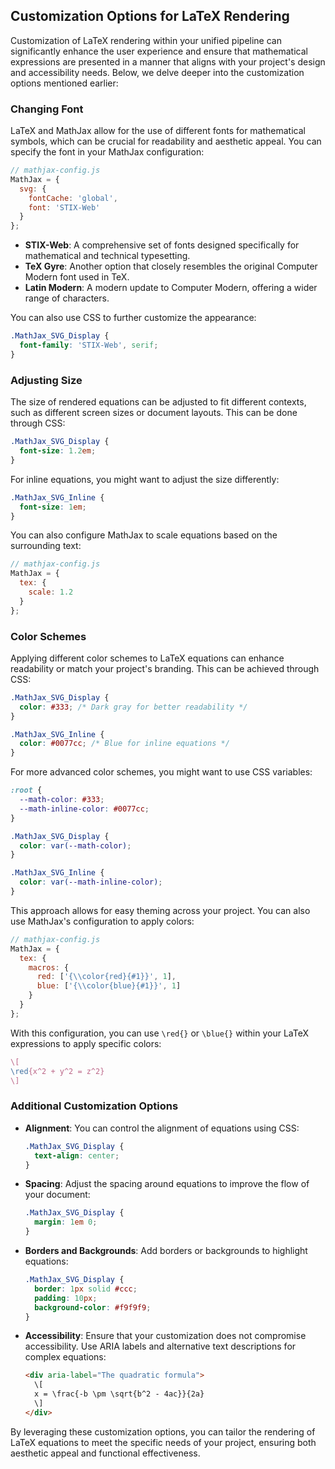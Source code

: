 ## Customization Options for LaTeX Rendering

Customization of LaTeX rendering within your unified pipeline can significantly enhance the user experience and ensure that mathematical expressions are presented in a manner that aligns with your project's design and accessibility needs. Below, we delve deeper into the customization options mentioned earlier:

### Changing Font

LaTeX and MathJax allow for the use of different fonts for mathematical symbols, which can be crucial for readability and aesthetic appeal. You can specify the font in your MathJax configuration:

```javascript
// mathjax-config.js
MathJax = {
  svg: {
    fontCache: 'global',
    font: 'STIX-Web'
  }
};
```

- **STIX-Web**: A comprehensive set of fonts designed specifically for mathematical and technical typesetting.
- **TeX Gyre**: Another option that closely resembles the original Computer Modern font used in TeX.
- **Latin Modern**: A modern update to Computer Modern, offering a wider range of characters.

You can also use CSS to further customize the appearance:

```css
.MathJax_SVG_Display {
  font-family: 'STIX-Web', serif;
}
```

### Adjusting Size

The size of rendered equations can be adjusted to fit different contexts, such as different screen sizes or document layouts. This can be done through CSS:

```css
.MathJax_SVG_Display {
  font-size: 1.2em;
}
```

For inline equations, you might want to adjust the size differently:

```css
.MathJax_SVG_Inline {
  font-size: 1em;
}
```

You can also configure MathJax to scale equations based on the surrounding text:

```javascript
// mathjax-config.js
MathJax = {
  tex: {
    scale: 1.2
  }
};
```

### Color Schemes

Applying different color schemes to LaTeX equations can enhance readability or match your project's branding. This can be achieved through CSS:

```css
.MathJax_SVG_Display {
  color: #333; /* Dark gray for better readability */
}

.MathJax_SVG_Inline {
  color: #0077cc; /* Blue for inline equations */
}
```

For more advanced color schemes, you might want to use CSS variables:

```css
:root {
  --math-color: #333;
  --math-inline-color: #0077cc;
}

.MathJax_SVG_Display {
  color: var(--math-color);
}

.MathJax_SVG_Inline {
  color: var(--math-inline-color);
}
```

This approach allows for easy theming across your project. You can also use MathJax's configuration to apply colors:

```javascript
// mathjax-config.js
MathJax = {
  tex: {
    macros: {
      red: ['{\\color{red}{#1}}', 1],
      blue: ['{\\color{blue}{#1}}', 1]
    }
  }
};
```

With this configuration, you can use `\red{}` or `\blue{}` within your LaTeX expressions to apply specific colors:

```latex
\[
\red{x^2 + y^2 = z^2}
\]
```

### Additional Customization Options

- **Alignment**: You can control the alignment of equations using CSS:
  
  ```css
  .MathJax_SVG_Display {
    text-align: center;
  }
  ```

- **Spacing**: Adjust the spacing around equations to improve the flow of your document:

  ```css
  .MathJax_SVG_Display {
    margin: 1em 0;
  }
  ```

- **Borders and Backgrounds**: Add borders or backgrounds to highlight equations:

  ```css
  .MathJax_SVG_Display {
    border: 1px solid #ccc;
    padding: 10px;
    background-color: #f9f9f9;
  }
  ```

- **Accessibility**: Ensure that your customization does not compromise accessibility. Use ARIA labels and alternative text descriptions for complex equations:

  ```html
  <div aria-label="The quadratic formula">
    \[
    x = \frac{-b \pm \sqrt{b^2 - 4ac}}{2a}
    \]
  </div>
  ```

By leveraging these customization options, you can tailor the rendering of LaTeX equations to meet the specific needs of your project, ensuring both aesthetic appeal and functional effectiveness.

